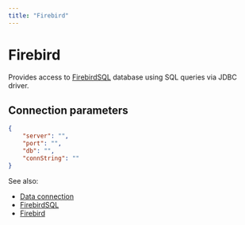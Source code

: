 ```yaml
---
title: "Firebird"
---
```

<!-- SUBTITLE: -->

# Firebird

Provides access to [FirebirdSQL](https://firebirdsql.org/) database using SQL
queries via JDBC driver.

## Connection parameters

```json
{
    "server": "",
    "port": "",
    "db": "",
    "connString": ""
}
```

See also:

* [Data connection](../data-connection.md)
* [FirebirdSQL](https://firebirdsql.org/)
* [Firebird](https://en.wikipedia.org/wiki/Firebird)
